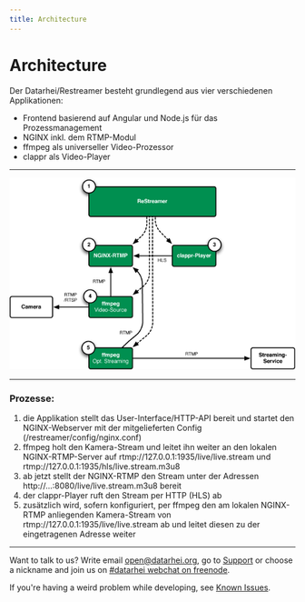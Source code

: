 ```yaml
---
title: Architecture
---
```


# Architecture

Der Datarhei/Restreamer besteht grundlegend aus vier verschiedenen Applikationen:

* Frontend basierend auf Angular und Node.js für das Prozessmanagement
* NGINX inkl. dem RTMP-Modul
* ffmpeg als universeller Video-Prozessor
* clappr als Video-Player

---

![UI-Preview](../img/architecture.png)

---

### Prozesse:

1. die Applikation stellt das User-Interface/HTTP-API bereit und startet den NGINX-Webserver mit der mitgelieferten Config (/restreamer/config/nginx.conf)
2. ffmpeg holt den Kamera-Stream und leitet ihn weiter an den lokalen NGINX-RTMP-Server auf rtmp://127.0.0.1:1935/live/live.stream und rtmp://127.0.0.1:1935/hls/live.stream.m3u8
3. ab jetzt stellt der NGINX-RTMP den Stream unter der Adressen http://...:8080/live/live.stream.m3u8 bereit
4. der clappr-Player ruft den Stream per HTTP (HLS) ab
5. zusätzlich wird, sofern konfiguriert, per ffmpeg den am lokalen NGINX-RTMP anliegenden Kamera-Stream von rtmp://127.0.0.1:1935/live/live.stream ab und leitet diesen zu der eingetragenen Adresse weiter

---

Want to talk to us? Write email open@datarhei.org, go to [Support](../support.html) or choose a nickname and join us on <a target= "_blank" href="https://webchat.freenode.net/?channels=datarhei">#datarhei webchat on freenode</a>.

If you're having a weird problem while developing, see [Known Issues](https://github.com/datarhei/small-restreamer-internal/issues/). 
